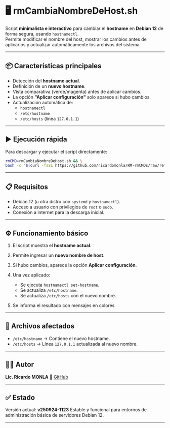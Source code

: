# 🖥️ rmCambiaNombreDeHost.sh

Script **minimalista e interactivo** para cambiar el **hostname** en **Debian 12** de forma segura, usando `hostnamectl`.  
Permite modificar el nombre del host, mostrar los cambios antes de aplicarlos y actualizar automáticamente los archivos del sistema.

---

## 📦 Características principales

- Detección del **hostname actual**.
- Definición de un **nuevo hostname**.
- Vista comparativa (verde/magenta) antes de aplicar cambios.
- La opción **"Aplicar configuración"** solo aparece si hubo cambios.
- Actualización automática de:
  - `hostnamectl`
  - `/etc/hostname`
  - `/etc/hosts` (línea `127.0.1.1`)

---

## ▶️ Ejecución rápida

Para descargar y ejecutar el script directamente:

```bash
rmCMD=rmCambiaNombreDeHost.sh && \
bash -c "$(curl -fsSL https://github.com/ricardomonla/RM-rmCMDs/raw/refs/heads/main/rmCambiaNombreDeHost/${rmCMD})"
````

---

## 📋 Requisitos

* Debian 12 (u otra distro con `systemd` y `hostnamectl`).
* Acceso a usuario con privilegios de `root` o `sudo`.
* Conexión a internet para la descarga inicial.

---

## ⚙️ Funcionamiento básico

1. El script muestra el **hostname actual**.
2. Permite ingresar un **nuevo nombre de host**.
3. Si hubo cambios, aparece la opción **Aplicar configuración**.
4. Una vez aplicado:

   * Se ejecuta `hostnamectl set-hostname`.
   * Se actualiza `/etc/hostname`.
   * Se actualiza `/etc/hosts` con el nuevo nombre.
5. Se informa el resultado con mensajes en colores.

---

## 📂 Archivos afectados

* `/etc/hostname` → Contiene el nuevo hostname.
* `/etc/hosts` → Línea `127.0.1.1` actualizada al nuevo nombre.

---

## 🧑‍💻 Autor

**Lic. Ricardo MONLA**
🔗 [GitHub](https://github.com/ricardomonla)

---

## ✅ Estado

Versión actual: **v250924-1123**
Estable y funcional para entornos de administración básica de servidores Debian 12.

---
